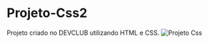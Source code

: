 # Projeto-Css2
Projeto criado no DEVCLUB utilizando HTML e CSS.
![Projeto Css](https://user-images.githubusercontent.com/106486163/220473217-f92c4b66-9d17-441d-9928-33ec01b59f83.JPG)

